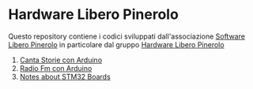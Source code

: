 # Hardware Libero Pinerolo 

Questo repository contiene i codici sviluppati dall'associazione [Software Libero Pinerolo](https://www.softwareliberopinerolo.org) in particolare dal gruppo [Hardware Libero Pinerolo](https://hardwareliberopinerolo.github.io)

1. [Canta Storie con Arduino ](https://github.com/hardwareliberopinerolo/CantaStorie)
2. [Radio Fm con Arduino](https://github.com/hardwareliberopinerolo/RadioFM)
3. [Notes about STM32 Boards](https://hardwareliberopinerolo.github.io/site/)








